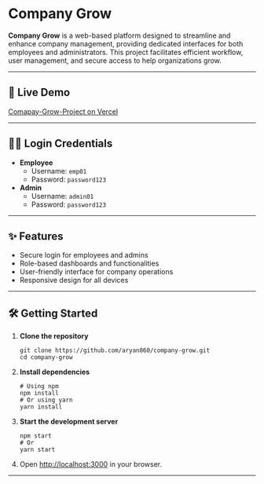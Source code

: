 # Company Grow

**Company Grow** is a web-based platform designed to streamline and enhance company management, providing dedicated interfaces for both employees and administrators. This project facilitates efficient workflow, user management, and secure access to help organizations grow.

---

## 🚀 Live Demo

[Comapay-Grow-Project on Vercel](https://comapay-grow-project.vercel.app/)

---

## 🧑‍💼 Login Credentials

- **Employee**
  - Username: `emp01`
  - Password: `password123`
- **Admin**
  - Username: `admin01`
  - Password: `password123`

---

## ✨ Features

- Secure login for employees and admins
- Role-based dashboards and functionalities
- User-friendly interface for company operations
- Responsive design for all devices

---

## 🛠️ Getting Started

1. **Clone the repository**
    ```
    git clone https://github.com/aryan860/company-grow.git
    cd company-grow
    ```

2. **Install dependencies**
    ```
    # Using npm
    npm install
    # Or using yarn
    yarn install
    ```

3. **Start the development server**
    ```
    npm start
    # Or
    yarn start
    ```

4. Open [http://localhost:3000](http://localhost:3000) in your browser.

---
